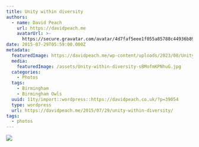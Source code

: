 ```yaml
---
title: Unity within diversity
authors:
  - name: David Peach
    url: https://davidpeach.me
    avatarUrl: >-
      https://secure.gravatar.com/avatar/4d7faf5eee1f055a85788c44936b8995eaab6dfb004e7854ec747ccb272e91ee?s=96&d=mm&r=g
date: 2015-07-29T05:59:00.000Z
metadata:
  featuredImage: https://davidpeach.me/wp-content/uploads/2023/08/Unity-within-diversity.jpg
  media:
    featuredImage: /assets/Unity-within-diversity-sBMofmKPNhuG.jpg
  categories:
    - Photos
  tags:
    - Birmingham
    - Birmingham Owls
  uuid: 11ty/import::wordpress::https://davidpeach.co.uk/?p=39054
  type: wordpress
  url: https://davidpeach.me/2015/07/29/unity-within-diversity/
tags:
  - photos
---
```

[![](/assets/Unity-within-diversity-758x102-lOe0Riwpgi6q.jpg)](/assets/Unity-within-diversity-758x102-lOe0Riwpgi6q.jpg)